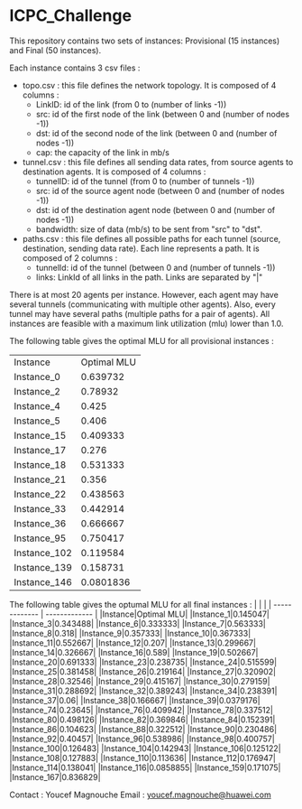 # ICPC_Challenge

This repository contains two sets of instances: Provisional (15 instances) and Final (50 instances). 

Each instance contains 3 csv files :

- topo.csv : this file defines the network topology. It is composed of 4 columns : 
	* LinkID: id of the link (from 0 to (number of links -1))
	* src: id of the first node of the link (between 0 and (number of nodes -1))
	* dst: id of the second node of the link (between 0 and (number of nodes -1))
	* cap: the capacity of the link in mb/s
- tunnel.csv : this file defines all sending data rates, from source agents to destination agents. It is composed of 4 columns : 
	* tunnelID: id of the tunnel (from 0 to (number of tunnels -1))
	* src: id of the source agent node (between 0 and (number of nodes -1))
	* dst: id of the destination agent node (between 0 and (number of nodes -1))
	* bandwidth: size of data (mb/s) to be sent from "src" to "dst". 
- paths.csv : this file defines all possible paths for each tunnel (source, destination, sending data rate). Each line represents a path. It is composed of 2 columns :
	* tunnelId: id of the tunnel (between 0 and (number of tunnels -1))
	* links: LinkId of all links in the path. Links are separated by "|"

There is at most 20 agents per instance. However, each agent may have several tunnels (communicating with multiple other agents). Also, every tunnel may have several paths (multiple paths for a pair of agents). All instances are feasible with a maximum link utilization (mlu) lower than 1.0. 

The following table gives the optimal MLU for all provisional instances : 

|   |  |
| ------------- | ------------- |
|Instance|Optimal MLU|
|Instance_0|0.639732|
|Instance_2|0.78932|
|Instance_4|0.425|
|Instance_5|0.406|
|Instance_15|0.409333|
|Instance_17|0.276|
|Instance_18|0.531333|
|Instance_21|0.356|
|Instance_22|0.438563|
|Instance_33|0.442914|
|Instance_36|0.666667|
|Instance_95|0.750417|
|Instance_102|0.119584|
|Instance_139|0.158731|
|Instance_146|0.0801836|
  

The following table gives the optumal MLU for all final instances : 
|   |  |
| ------------- | ------------- |
|Instance|Optimal MLU|
|Instance_1|0.145047|
|Instance_3|0.343488|
|Instance_6|0.333333|
|Instance_7|0.563333|
|Instance_8|0.318|
|Instance_9|0.357333|
|Instance_10|0.367333|
|Instance_11|0.552667|
|Instance_12|0.207|
|Instance_13|0.299667|
|Instance_14|0.326667|
|Instance_16|0.589|
|Instance_19|0.502667|
|Instance_20|0.691333|
|Instance_23|0.238735|
|Instance_24|0.515599|
|Instance_25|0.381458|
|Instance_26|0.219164|
|Instance_27|0.320902|
|Instance_28|0.32546|
|Instance_29|0.415167|
|Instance_30|0.279159|
|Instance_31|0.288692|
|Instance_32|0.389243|
|Instance_34|0.238391|
|Instance_37|0.06|
|Instance_38|0.166667|
|Instance_39|0.0379176|
|Instance_74|0.23645|
|Instance_76|0.409942|
|Instance_78|0.337512|
|Instance_80|0.498126|
|Instance_82|0.369846|
|Instance_84|0.152391|
|Instance_86|0.104623|
|Instance_88|0.322512|
|Instance_90|0.230486|
|Instance_92|0.40457|
|Instance_96|0.538986|
|Instance_98|0.400757|
|Instance_100|0.126483|
|Instance_104|0.142943|
|Instance_106|0.125122|
|Instance_108|0.127883|
|Instance_110|0.113636|
|Instance_112|0.176947|
|Instance_114|0.138041|
|Instance_116|0.0858855|
|Instance_159|0.171075|
|Instance_167|0.836829|

  Contact : 
Youcef Magnouche
Email : youcef.magnouche@huawei.com

